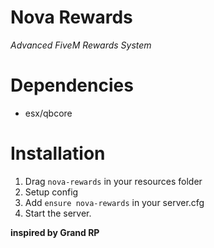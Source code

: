 # **Nova Rewards**
*Advanced FiveM Rewards System*

# Dependencies
- esx/qbcore

# Installation
1. Drag `nova-rewards` in your resources folder
2. Setup config
3. Add `ensure nova-rewards` in your server.cfg
4. Start the server.

**inspired by Grand RP**
